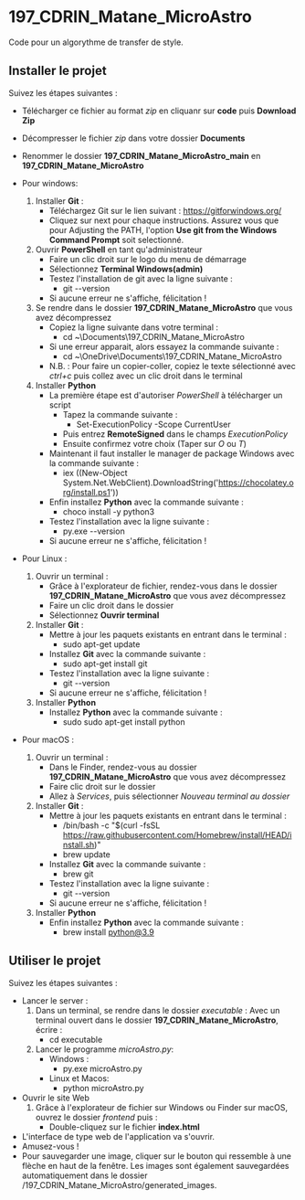 # 197_CDRIN_Matane_MicroAstro

Code pour un algorythme de transfer de style.

## Installer le projet 
Suivez les étapes suivantes :

- Télécharger ce fichier au format *zip* en cliquanr sur **code** puis **Download Zip**
- Décompresser le fichier *zip* dans votre dossier **Documents**
- Renommer le dossier **197_CDRIN_Matane_MicroAstro_main** en **197_CDRIN_Matane_MicroAstro**
- Pour windows:
    1. Installer **Git** :
        - Téléchargez Git sur le lien suivant : https://gitforwindows.org/
        - Cliquez sur next pour chaque instructions. Assurez vous que pour Adjusting the PATH, l'option **Use git from the Windows Command Prompt** soit selectionné.
    2. Ouvrir **PowerShell** en tant qu'administrateur
        - Faire un clic droit sur le logo du menu de démarrage
        - Sélectionnez **Terminal Windows(admin)**
        - Testez l'installation de git avec la ligne suivante : 
            - git --version
        - Si aucune erreur ne s'affiche, félicitation !
    3. Se rendre dans le dossier **197_CDRIN_Matane_MicroAstro** que vous avez décompressez
        - Copiez la ligne suivante dans votre terminal :
            - cd ~\Documents\197_CDRIN_Matane_MicroAstro
        - Si une erreur apparait, alors essayez la commande suivante :
            - cd ~\OneDrive\Documents\197_CDRIN_Matane_MicroAstro
        - N.B. : Pour faire un copier-coller, copiez le texte sélectionné avec *ctrl+c* puis collez avec un clic droit dans le terminal
    4. Installer **Python**
        - La première étape est d'autoriser *PowerShell* à télécharger un script 
            - Tapez la commande suivante :
                - Set-ExecutionPolicy -Scope CurrentUser
            - Puis entrez **RemoteSigned** dans le champs *ExecutionPolicy*
            - Ensuite confirmez votre choix (Taper sur *O* ou *T*)
        - Maintenant il faut installer le manager de package Windows avec la commande suivante :
            - iex ((New-Object System.Net.WebClient).DownloadString('https://chocolatey.org/install.ps1'))
        - Enfin installez **Python** avec la commande suivante :
            - choco install -y python3
        - Testez l'installation avec la ligne suivante :
            - py.exe --version
        - Si aucune erreur ne s'affiche, félicitation ! 
- Pour Linux : 
    1. Ouvrir un terminal :
        - Grâce à l'explorateur de fichier, rendez-vous dans le dossier **197_CDRIN_Matane_MicroAstro** que vous avez décompressez
        - Faire un clic droit dans le dossier
        - Sélectionnez **Ouvrir terminal**
    2. Installer **Git** :
         - Mettre à jour les paquets existants en entrant dans le terminal :
            - sudo apt-get update
         - Installez **Git** avec la commande suivante :
            - sudo apt-get install git
         - Testez l'installation avec la ligne suivante :
            - git --version
         - Si aucune erreur ne s'affiche, félicitation ! 
    3. Installer **Python**
        - Installez **Python** avec la commande suivante :
            - sudo sudo apt-get install python

- Pour macOS :
    1. Ouvrir un terminal :
        - Dans le Finder, rendez-vous au dossier **197_CDRIN_Matane_MicroAstro** que vous avez décompressez
        - Faire clic droit sur le dossier
        - Allez à *Services*, puis sélectionner *Nouveau terminal au dossier*
    2. Installer **Git** :
        - Mettre à jour les paquets existants en entrant dans le terminal :
            - /bin/bash -c "$(curl -fsSL https://raw.githubusercontent.com/Homebrew/install/HEAD/install.sh)"
            - brew update
         - Installez **Git** avec la commande suivante :
            - brew git
         - Testez l'installation avec la ligne suivante :
            - git --version
         - Si aucune erreur ne s'affiche, félicitation ! 
    4. Installer **Python**
        - Enfin installez **Python** avec la commande suivante :
            - brew install python@3.9

## Utiliser le projet
Suivez les étapes suivantes :
- Lancer le server :
    1. Dans un terminal, se rendre dans le dossier *executable* :
        Avec un terminal ouvert dans le dossier **197_CDRIN_Matane_MicroAstro**, écrire :
        - cd executable
    2. Lancer le programme *microAstro.py*:
        - Windows :
            - py.exe microAstro.py
        - Linux et Macos:
            - python microAstro.py
- Ouvrir le site Web
    1. Grâce à l'explorateur de fichier sur Windows ou Finder sur macOS, ouvrez le dossier *frontend* puis :
        - Double-cliquez sur le fichier **index.html**
- L'interface de type web de l'application va s'ouvrir.
- Amusez-vous !
- Pour sauvegarder une image, cliquer sur le bouton qui ressemble à une flèche en haut de la fenêtre.  Les images sont également sauvegardées automatiquement dans le dossier /197_CDRIN_Matane_MicroAstro/generated_images.
